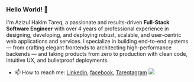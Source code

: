 ### Hello World! 👋
I'm Azizul Hakim Tareq, a passionate and results-driven **Full-Stack Software Engineer** with over 4 years of professional experience in designing, developing, and deploying robust, scalable, and user-centric web applications and services. I specialize in building end-to-end systems — from crafting elegant frontends to architecting high-performance backends — and taking products from zero to production with clean code, intuitive UX, and bulletproof deployments.
- 📫 How to reach me: [Linkedin](https://www.linkedin.com/in/azizultareq/), [facebook](https://www.facebook.com/Azizul.tareq/), [Tareqtagram](https://www.instagram.com/_tareq55/)
![](https://komarev.com/ghpvc/?username=AzizulTareq&color=green)

